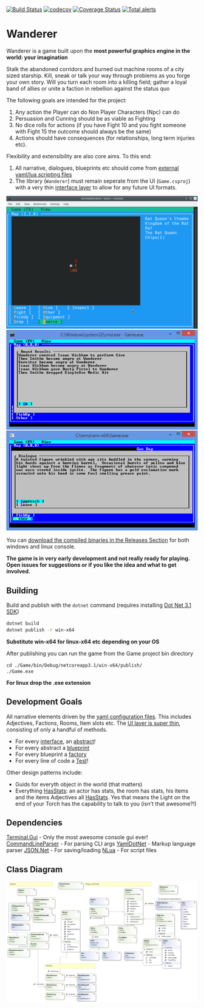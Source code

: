 [![Build Status](https://travis-ci.org/tznind/Wanderer.svg?branch=master)](https://travis-ci.org/tznind/Wanderer) [![codecov](https://codecov.io/gh/tznind/Wanderer/branch/master/graph/badge.svg)](https://codecov.io/gh/tznind/Wanderer) [![Coverage Status](https://coveralls.io/repos/github/tznind/Wanderer/badge.svg?branch=master)](https://coveralls.io/github/tznind/Wanderer?branch=master) [![Total alerts](https://img.shields.io/lgtm/alerts/g/tznind/Wanderer.svg?logo=lgtm&logoWidth=18)](https://lgtm.com/projects/g/tznind/Wanderer/alerts/)



# Wanderer

Wanderer is a game built upon the __most powerful graphics engine in the world: your imagination__

Stalk the abandoned corridors and burned out machine rooms of a city sized starship.  Kill, sneak or talk your way through problems as you forge your own story.  Will you turn each room into a killing field; gather a loyal band of allies or unite a faction in rebellion against the status quo

The following goals are intended for the project:

1. Any action the Player can do Non Player Characters (Npc) can do
2. Persuasion and Cunning should be as viable as Fighting
3. No dice rolls for actions (if you have Fight 10 and you fight someone with Fight 15 the outcome should always be the same)
4. Actions should have consequences (for relationships, long term injuries etc).

Flexibility and extensibility are also core aims.  To this end: 

1. All narrative, dialogues, blueprints etc should come from [external yaml/lua scripting files](./Resources.md)
2. The library (`Wanderer`) must remain seperate from the UI (`Game.csproj`) with a very thin [interface layer](./src/IUserinterface.cs) to allow for any future UI formats.

![Screenshot of gameplay showing map][screenshot1]
![Screenshot of gameplay showing narrative][screenshot2]
![Screenshot of gameplay showing dialogue][screenshot3]

You can [download the compiled binaries in the Releases Section](https://github.com/tznind/Wanderer/releases) for both windows and linux console.

**The game is in very early development and not really ready for playing.  Open issues for suggestions or if you like the idea and what to get involved.**

## Building

Build and publish with the `dotnet` command (requires installing [Dot Net 3.1 SDK](https://dotnet.microsoft.com/download/dotnet-core/3.1))

```bash
dotnet build
dotnet publish -r win-x64
```
__Substitute win-x64 for linux-x64 etc depending on your OS__

After publishing you can run the game from the Game project bin directory

```
cd ./Game/bin/Debug/netcoreapp3.1/win-x64/publish/
./Game.exe
```
__For linux drop the .exe extension__

## Development Goals

All narrative elements driven by the [yaml configuration files](./src/Resources/README.md).  This includes Adjectives, Factions, Rooms, Item slots etc.  The [UI layer is super thin](./src/IUserinterface.cs), consisting of only a handful of methods.

- For every [interface](./src/Actors/IActor.cs), an [abstract](./src/Actors/Actor.cs)!
- For every abstract a [blueprint](./src/Factories/Blueprints/ActorBlueprint.cs)
- For every blueprint a [factory](./src/Factories/ActorFactory.cs)
- For every line of code a [Test](./Tests/Actors/YamlActorFactoryTests.cs)!

Other design patterns include:

- Guids for everyth object in the world (that matters)
- Everything [HasStats](./src/IHasStats.cs): an actor has stats, the room has stats, his items and the items Adjectives all [HasStats](./src/IHasStats.cs).  Yes that means the Light on the end of your Torch has the capability to talk to you (isn't that awesome?!)

## Dependencies

[Terminal.Gui](https://github.com/migueldeicaza/gui.cs) - Only the most awesome console gui ever!
[CommandLineParser](https://github.com/commandlineparser/commandline) - For parsing CLI args
[YamlDotNet](https://github.com/aaubry/YamlDotNet) - Markup language parser
[JSON.Net](https://github.com/JamesNK/Newtonsoft.Json) - For saving/loading
[NLua](https://github.com/NLua/NLua) - For script files

## Class Diagram

![Overview of classes in game][classDiagram]

[classDiagram]: ./src/Overview.cd.png
[screenshot1]: ./src/Screen1.png
[screenshot2]: ./src/Screen2.png
[screenshot3]: ./src/Screen3.png
